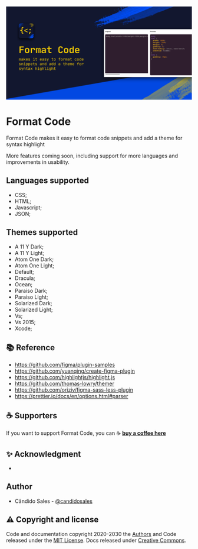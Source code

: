 ![Format Code promo image](assets/cover.png?raw=true "Format Code promo")

# Format Code

Format Code makes it easy to format code snippets and add a theme for syntax highlight

More features coming soon, including support for more languages and improvements in usability.

## Languages supported

- CSS;
- HTML;
- Javascript;
- JSON;

## Themes supported

- A 11 Y Dark;
- A 11 Y Light;
- Atom One Dark;
- Atom One Light;
- Default;
- Dracula;
- Ocean;
- Paraiso Dark;
- Paraiso Light;
- Solarized Dark;
- Solarized Light;
- Vs;
- Vs 2015;
- Xcode;

## 📚 Reference

- https://github.com/figma/plugin-samples
- https://github.com/yuanqing/create-figma-plugin
- https://github.com/highlightjs/highlight.js
- https://github.com/thomas-lowry/themer
- https://github.com/oriziv/figma-sass-less-plugin
- https://prettier.io/docs/en/options.html#parser

## ☕ Supporters

If you want to support Format Code, you can ☕ [**buy a coffee here**](https://buymeacoff.ee/candidosales)

## ✨ Acknowledgment

-

## Author

- Cândido Sales - [@candidosales](https://twitter.com/candidosales)

## ⚠️ Copyright and license

Code and documentation copyright 2020-2030 the [Authors](https://github.com/candidosales/figma-format-code/graphs/contributors) and Code released under the [MIT License](https://github.com/candidosales/figma-format-code/blob/master/LICENSE). Docs released under [Creative Commons](https://creativecommons.org/licenses/by/3.0/).